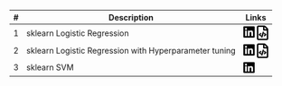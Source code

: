 \# | Description | Links
--- | --- | ---
1 | sklearn Logistic Regression | <a href="https://www.kaggle.com/funxexcel/p1-sklearn-logistic-regression"><img src="icons/in.svg" width="20px" align="top" title="Discuss"></a> <a href="https://nbviewer.jupyter.org/github/justmarkham/scikit-learn-tips/blob/master/notebooks/01_column_transformer.ipynb"><img src="icons/nb.svg" width="20px" align="top" title="View code"></a>
2 | sklearn Logistic Regression with Hyperparameter tuning | <a href="https://www.kaggle.com/funxexcel/p2-logistic-regression-hyperparameter-tuning"><img src="icons/in.svg" width="20px" align="top" title="Discuss"></a> <a href="https://nbviewer.jupyter.org/github/justmarkham/scikit-learn-tips/blob/master/notebooks/02_select_columns.ipynb"><img src="icons/nb.svg" width="20px" align="top" title="View code"></a>
3 | sklearn SVM | <a href="https://www.kaggle.com/funxexcel/p1-sklearn-svm-model"><img src="icons/in.svg" width="20px" align="top" title="Discuss"></a>

